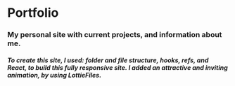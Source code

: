 # Portfolio 


### My personal site with  current projects, and information about me. 


##### To create this site, I used: folder and file structure, hooks, refs, and React, to build this fully responsive site. I added an attractive and inviting animation, by using LottieFiles. 


